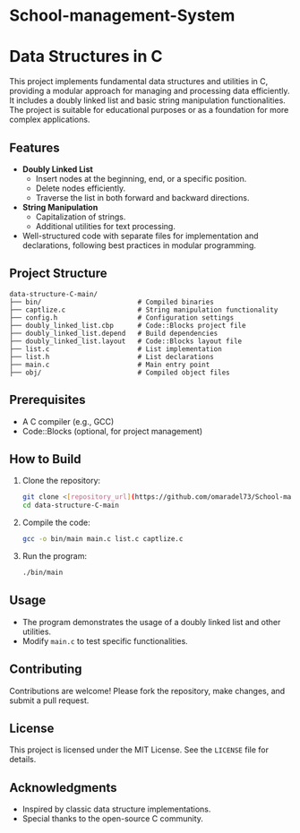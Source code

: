 # School-management-System
# Data Structures in C

This project implements fundamental data structures and utilities in C, providing a modular approach for managing and processing data efficiently. It includes a doubly linked list and basic string manipulation functionalities. The project is suitable for educational purposes or as a foundation for more complex applications.

## Features

- **Doubly Linked List**
  - Insert nodes at the beginning, end, or a specific position.
  - Delete nodes efficiently.
  - Traverse the list in both forward and backward directions.
- **String Manipulation**
  - Capitalization of strings.
  - Additional utilities for text processing.
- Well-structured code with separate files for implementation and declarations, following best practices in modular programming.

## Project Structure

```
data-structure-C-main/
├── bin/                        # Compiled binaries
├── captlize.c                  # String manipulation functionality
├── config.h                    # Configuration settings
├── doubly_linked_list.cbp      # Code::Blocks project file
├── doubly_linked_list.depend   # Build dependencies
├── doubly_linked_list.layout   # Code::Blocks layout file
├── list.c                      # List implementation
├── list.h                      # List declarations
├── main.c                      # Main entry point
├── obj/                        # Compiled object files
```

## Prerequisites

- A C compiler (e.g., GCC)
- Code::Blocks (optional, for project management)

## How to Build

1. Clone the repository:
   ```sh
   git clone <[repository_url](https://github.com/omaradel73/School-management-System)>
   cd data-structure-C-main
   ```

2. Compile the code:
   ```sh
   gcc -o bin/main main.c list.c captlize.c
   ```

3. Run the program:
   ```sh
   ./bin/main
   ```

## Usage

- The program demonstrates the usage of a doubly linked list and other utilities.
- Modify `main.c` to test specific functionalities.

## Contributing

Contributions are welcome! Please fork the repository, make changes, and submit a pull request.

## License

This project is licensed under the MIT License. See the `LICENSE` file for details.

## Acknowledgments

- Inspired by classic data structure implementations.
- Special thanks to the open-source C community.

